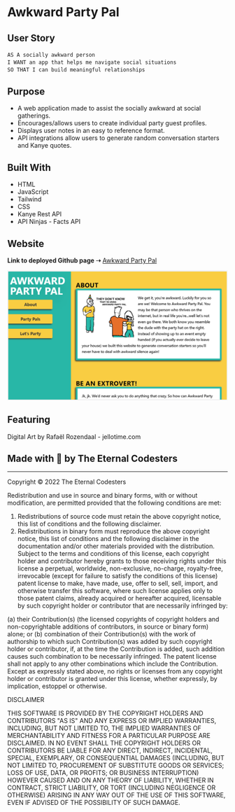 # Awkward Party Pal

## User Story
```md
AS A socially awkward person
I WANT an app that helps me navigate social situations
SO THAT I can build meaningful relationships
```

## Purpose
* A web application made to assist the socially awkward at social gatherings.
* Encourages/allows users to create individual party guest profiles.
* Displays user notes in an easy to reference format.
* API integrations allow users to generate random conversation starters and Kanye quotes.

## Built With
* HTML
* JavaScript
* Tailwind
* CSS
* Kanye Rest API
* API Ninjas - Facts API

## Website
**Link to deployed Github page ➝** [Awkward Party Pal](https://abbygraves.github.io/awkward-party-pal/)

![ScreenShot](./assets/images/awkward-party-pal-screenshot.png)

## Featuring
Digital Art by Rafaël Rozendaal - jellotime.com

## Made with 🎉 by The Eternal Codesters

- - - 

Copyright © 2022 The Eternal Codesters

Redistribution and use in source and binary forms, with or without modification, are permitted provided that the following conditions are met:

1. Redistributions of source code must retain the above copyright notice, this list of conditions and the following disclaimer.
2. Redistributions in binary form must reproduce the above copyright notice, this list of conditions and the following disclaimer in the documentation and/or other materials provided with the distribution.
Subject to the terms and conditions of this license, each copyright holder and contributor hereby grants to those receiving rights under this license a perpetual, worldwide, non-exclusive, no-charge, royalty-free, irrevocable (except for failure to satisfy the conditions of this license) patent license to make, have made, use, offer to sell, sell, import, and otherwise transfer this software, where such license applies only to those patent claims, already acquired or hereafter acquired, licensable by such copyright holder or contributor that are necessarily infringed by:

(a) their Contribution(s) (the licensed copyrights of copyright holders and non-copyrightable additions of contributors, in source or binary form) alone; or
(b) combination of their Contribution(s) with the work of authorship to which such Contribution(s) was added by such copyright holder or contributor, if, at the time the Contribution is added, such addition causes such combination to be necessarily infringed. The patent license shall not apply to any other combinations which include the Contribution.
Except as expressly stated above, no rights or licenses from any copyright holder or contributor is granted under this license, whether expressly, by implication, estoppel or otherwise.

DISCLAIMER

THIS SOFTWARE IS PROVIDED BY THE COPYRIGHT HOLDERS AND CONTRIBUTORS "AS IS" AND ANY EXPRESS OR IMPLIED WARRANTIES, INCLUDING, BUT NOT LIMITED TO, THE IMPLIED WARRANTIES OF MERCHANTABILITY AND FITNESS FOR A PARTICULAR PURPOSE ARE DISCLAIMED. IN NO EVENT SHALL THE COPYRIGHT HOLDERS OR CONTRIBUTORS BE LIABLE FOR ANY DIRECT, INDIRECT, INCIDENTAL, SPECIAL, EXEMPLARY, OR CONSEQUENTIAL DAMAGES (INCLUDING, BUT NOT LIMITED TO, PROCUREMENT OF SUBSTITUTE GOODS OR SERVICES; LOSS OF USE, DATA, OR PROFITS; OR BUSINESS INTERRUPTION) HOWEVER CAUSED AND ON ANY THEORY OF LIABILITY, WHETHER IN CONTRACT, STRICT LIABILITY, OR TORT (INCLUDING NEGLIGENCE OR OTHERWISE) ARISING IN ANY WAY OUT OF THE USE OF THIS SOFTWARE, EVEN IF ADVISED OF THE POSSIBILITY OF SUCH DAMAGE.


